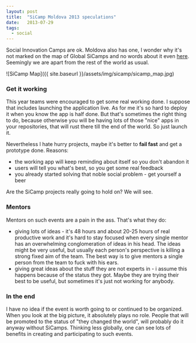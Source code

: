 ```yaml
---
layout: post
title:  "SiCamp Moldova 2013 speculations"
date:   2013-07-29
tags:
  - social
---
```


Social Innovation Camps are ok. Moldova also has one, I wonder why it's not marked on the map of Global SiCamps and no words about it even [here](http://sicamp.org/global/camps-around-the-world/). Seemingly we are apart from the rest of the world as usual.

![SiCamp Map]({{ site.baseurl }}/assets/img/sicamp/sicamp_map.jpg)

### Get it working

This year teams were encouraged to get some real working done. I suppose that includes launching the application live. As for me it's so hard to deploy it when you know the app is half done. But that's sometimes the right thing to do, because otherwise you will be having lots of those "nice" apps in your repositories, that will rust there till the end of the world. So just launch it.

Nevertheless I hate hurry projects, maybe it's better to **fail fast** and get a prototype done. Reasons:

* the working app will keep reminding about itself so you don't abandon it
* users will tell you what's best, so you get some real feedback
* you already started solving that noble social problem - get yourself a beer


Are the SiCamp projects really going to hold on? We will see.

### Mentors

Mentors on such events are a pain in the ass. That's what they do:

* giving lots of ideas - it's 48 hours and about 20-25 hours of real productive work and it's hard to stay focused when every single mentor has an overwhelming conglomeration of ideas in his head. The ideas might be very useful, but usually each person's perspective is killing a strong fixed aim of the team. The best way is to give mentors a single person from the team to fuck with his ears.
* giving great ideas about the stuff they are not experts in - i assume this happens because of the status they got. Maybe they are trying their best to be useful, but sometimes it's just not working for anybody.

### In the end

I have no idea if the event is worth going to or continued to be organized. When you look at the big picture, it absolutely plays no role. People that will be promoted to the status of "they changed the world", will probably do it anyway without SiCamps. Thinking less globally, one can see lots of benefits in creating and participating to such events.
